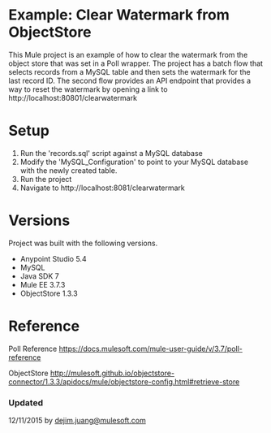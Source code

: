 # Example: Clear Watermark from ObjectStore

This Mule project is an example of how to clear the watermark from the object store that was set in a Poll wrapper. The project has a batch flow that selects records from a MySQL table and then sets the watermark for the last record ID. The second flow provides an API endpoint that provides a way to reset the watermark by opening a link to http://localhost:80801/clearwatermark

# Setup
  1. Run the 'records.sql' script against a MySQL database
  2. Modify the 'MySQL_Configuration' to point to your MySQL database with the newly created table.
  3. Run the project
  4. Navigate to http://localhost:8081/clearwatermark

# Versions
Project was built with the following versions.

  - Anypoint Studio 5.4
  - MySQL
  - Java SDK 7
  - Mule EE 3.7.3
  - ObjectStore 1.3.3

# Reference

Poll Reference
https://docs.mulesoft.com/mule-user-guide/v/3.7/poll-reference

ObjectStore
http://mulesoft.github.io/objectstore-connector/1.3.3/apidocs/mule/objectstore-config.html#retrieve-store

### Updated
12/11/2015 by dejim.juang@mulesoft.com
